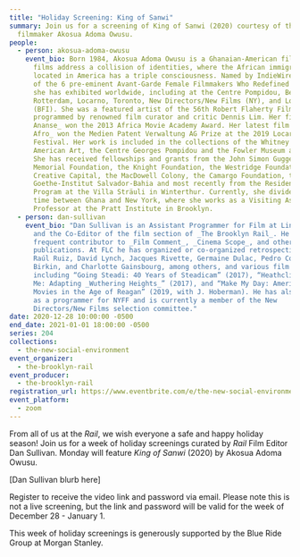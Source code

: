 ```yaml
---
title: "Holiday Screening: King of Sanwi"
summary: Join us for a screening of King of Sanwi (2020) courtesy of the
  filmmaker Akosua Adoma Owusu.
people:
  - person: akosua-adoma-owusu
    event_bio: Born 1984, Akosua Adoma Owusu is a Ghanaian-American filmmaker whose
      films address a collision of identities, where the African immigrant
      located in America has a triple consciousness. Named by IndieWire as one
      of the 6 pre-eminent Avant-Garde Female Filmmakers Who Redefined Cinema,
      she has exhibited worldwide, including at the Centre Pompidou, Berlinale,
      Rotterdam, Locarno, Toronto, New Directors/New Films (NY), and London
      (BFI). She was a featured artist of the 56th Robert Flaherty Film Seminar
      programmed by renowned film curator and critic Dennis Lim. Her film _Kwaku
      Ananse_ won the 2013 Africa Movie Academy Award. Her latest film _White
      Afro_ won the Medien Patent Verwaltung AG Prize at the 2019 Locarno Film
      Festival. Her work is included in the collections of the Whitney Museum of
      American Art, the Centre Georges Pompidou and the Fowler Museum at UCLA.
      She has received fellowships and grants from the John Simon Guggenheim
      Memorial Foundation, the Knight Foundation, the Westridge Foundation,
      Creative Capital, the MacDowell Colony, the Camargo Foundation, the
      Goethe-Institut Salvador-Bahia and most recently from the Residency
      Program at the Villa Sträuli in Winterthur. Currently, she divides her
      time between Ghana and New York, where she works as a Visiting Assistant
      Professor at the Pratt Institute in Brooklyn.
  - person: dan-sullivan
    event_bio: "Dan Sullivan is an Assistant Programmer for Film at Lincoln Center
      and the Co-Editor of the film section of _The Brooklyn Rail_. He is a
      frequent contributor to _Film Comment_, _Cinema Scope_, and other
      publications. At FLC he has organized or co-organized retrospectives of
      Raúl Ruiz, David Lynch, Jacques Rivette, Germaine Dulac, Pedro Costa, Jane
      Birkin, and Charlotte Gainsbourg, among others, and various film series
      including “Going Steadi: 40 Years of Steadicam” (2017), “Heathcliff, It’s
      Me: Adapting _Wuthering Heights_” (2017), and “Make My Day: American
      Movies in the Age of Reagan” (2019, with J. Hoberman). He has also served
      as a programmer for NYFF and is currently a member of the New
      Directors/New Films selection committee."
date: 2020-12-28 10:00:00 -0500
end_date: 2021-01-01 18:00:00 -0500
series: 204
collections:
  - the-new-social-environment
event_organizer:
  - the-brooklyn-rail
event_producer:
  - the-brooklyn-rail
registration_url: https://www.eventbrite.com/e/the-new-social-environment-204-screening-king-of-sanwi-tickets-133775123997
event_platform:
  - zoom
---
```

From all of us at the *Rail*, we wish everyone a safe and happy holiday season! Join us for a week of holiday screenings curated by *Rail* Film Editor Dan Sullivan. Monday will feature *King of Sanwi* (2020) by Akosua Adoma Owusu. 

\[Dan Sullivan blurb here]

Register to receive the video link and password via email. Please note this is not a live screening, but the link and password will be valid for the week of December 28 - January 1. 

This week of holiday screenings is generously supported by the Blue Ride Group at Morgan Stanley. [](https://akosuaadoma.com/home.html)